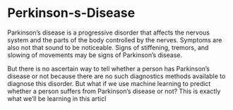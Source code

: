 # Perkinson-s-Disease
Parkinson’s disease is a progressive disorder that affects the nervous system and the parts of the body controlled by the nerves. Symptoms are also not that sound to be noticeable. Signs of stiffening, tremors, and slowing of movements may be signs of Parkinson’s disease.

But there is no ascertain way to tell whether a person has Parkinson’s disease or not because there are no such diagnostics methods available to diagnose this disorder. But what if we use machine learning to predict whether a person suffers from Parkinson’s disease or not? This is exactly what we’ll be learning in this articl
